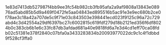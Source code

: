 1e83d7413db527987f4bb9ee3fc54b982cb3fb95afa2a9af9808a13843e08976ad5abd85b5d9a469f0472fe5aa04843ed895516b5ac91e3e9ec680b2ce0f78ae3c18a42a707de5c9f71e03c843503e398441ecd023f9125c96a72c729abd4c3d42554a29df6397bc27c6002815c619fdf279d18b2121ed356f6df8024b0c383cb6b1e6c33fc87db3afdad681a40e9818fd6a7e3d4cd1eff70ca08fdb02c51381e378f2840c07bfa0a3433283834b20093977022dc9c1c4f1dbbd9f528cf3ffa0
